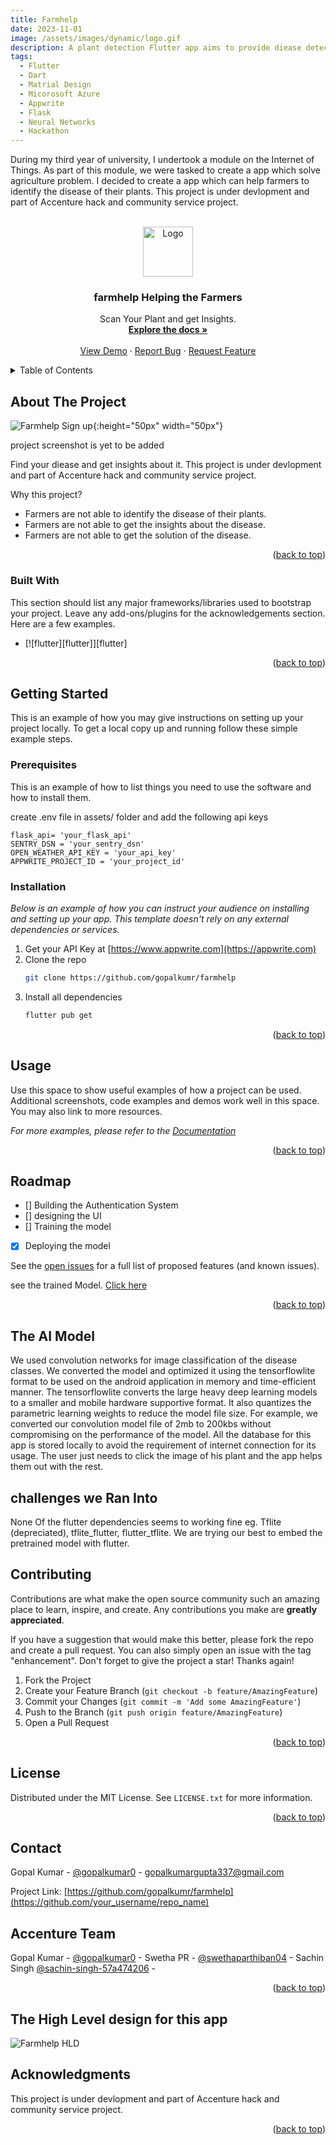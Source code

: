```yaml
---
title: Farmhelp
date: 2023-11-01
image: /assets/images/dynamic/logo.gif
description: A plant detection Flutter app aims to provide diease detection and insights about plants.
tags:
  - Flutter
  - Dart
  - Matrial Design
  - Micorosoft Azure
  - Appwrite
  - Flask
  - Neural Networks
  - Hackathon
---
```


During my third year of university, I undertook a module on the Internet of Things. As part of this module, we were tasked to create a app which solve agriculture problem. I decided to create a app which can help farmers to identify the disease of their plants. This project is under devlopment and part of Accenture hack and community service project.


<!-- Improved compatibility of back to top link: See: https://github.com/othneildrew/Best-README-Template/pull/73 -->
<a name="readme-top"></a>
<!--
*** Thanks for checking out the Best-README-Template. If you have a suggestion
*** that would make this better, please fork the repo and create a pull request
*** or simply open an issue with the tag "enhancement".
*** Don't forget to give the project a star!
*** Thanks again! Now go create something AMAZING! :D
-->



<!-- PROJECT SHIELDS -->
<!--
*** I'm using markdown "reference style" links for readability.
*** Reference links are enclosed in brackets [ ] instead of parentheses ( ).
*** See the bottom of this document for the declaration of the reference variables
*** for contributors-url, forks-url, etc. This is an optional, concise syntax you may use.
*** https://www.markdownguide.org/basic-syntax/#reference-style-links
-->




<!-- PROJECT LOGO -->
<br />
<div align="center">
    <img src="https://github.com/gopalkumr/farmhelp/raw/main/images/logo.jpeg" alt="Logo" width="80" height="80">
  </a>

  <h3 align="center">farmhelp Helping the Farmers</h3>

  <p align="center">
    Scan Your Plant and get Insights.
    <br />
    <a href="https://github.com/gopalkumr/farmhelp"><strong>Explore the docs »</strong></a>
    <br />
    <br />
    <a href="https://github.com/gopalkumr/farmhelp">View Demo</a>
    ·
    <a href="https://github.com/gopalkumr/farmhelp/issues">Report Bug</a>
    ·
    <a href="https://github.com/gopalkumr/farmhelp/issues">Request Feature</a>
  </p>
</div>



<!-- TABLE OF CONTENTS -->
<details>
  <summary>Table of Contents</summary>
  <ol>
    <li>
      <a href="#about-the-project">About The Project</a>
      <ul>
        <li><a href="#built-with">Built With</a></li>
      </ul>
    </li>
    <li>
      <a href="#getting-started">Getting Started</a>
      <ul>
        <li><a href="#prerequisites">Prerequisites</a></li>
        <li><a href="#installation">Installation</a></li>
      </ul>
    </li>
    <li><a href="#usage">Usage</a></li>
    <li><a href="#roadmap">Roadmap</a></li>
    <li><a href="#contributing">Contributing</a></li>
    <li><a href="#license">License</a></li>
    <li><a href="#contact">Contact</a></li>
    <li><a href="#acknowledgments">Acknowledgments</a></li>
  </ol>
</details>



<!-- ABOUT THE PROJECT -->
## About The Project

![Farmhelp Sign up](/assets/images/dynamic/farmhelp/signup.png){:height="50px" width="50px"}


project screenshot is yet to be added 

Find your diease and get insights about it. This project is under devlopment and part of Accenture hack and community service project.

Why this project?

* Farmers are not able to identify the disease of their plants.
* Farmers are not able to get the insights about the disease.
* Farmers are not able to get the solution of the disease.



<p align="right">(<a href="#readme-top">back to top</a>)</p>



### Built With

This section should list any major frameworks/libraries used to bootstrap your project. Leave any add-ons/plugins for the acknowledgements section. Here are a few examples.

* [![flutter][flutter]][flutter]



<p align="right">(<a href="#readme-top">back to top</a>)</p>



<!-- GETTING STARTED -->
## Getting Started

This is an example of how you may give instructions on setting up your project locally.
To get a local copy up and running follow these simple example steps.

### Prerequisites

This is an example of how to list things you need to use the software and how to install them.

create .env file in assets/ folder and add the following api keys
```
flask_api= 'your_flask_api'
SENTRY_DSN = 'your_sentry_dsn'
OPEN_WEATHER_API_KEY = 'your_api_key'
APPWRITE_PROJECT_ID = 'your_project_id'
```

### Installation

_Below is an example of how you can instruct your audience on installing and setting up your app. This template doesn't rely on any external dependencies or services._

1. Get your API Key at [https://www.appwrite.com](https://appwrite.com)
2. Clone the repo
   ```sh
   git clone https://github.com/gopalkumr/farmhelp
   ```
3. Install all dependencies
   ```sh
   flutter pub get
   ```

<p align="right">(<a href="#readme-top">back to top</a>)</p>



<!-- USAGE EXAMPLES -->
## Usage

Use this space to show useful examples of how a project can be used. Additional screenshots, code examples and demos work well in this space. You may also link to more resources.

_For more examples, please refer to the [Documentation](https://github.com/gopalkumr/farmhelp)_

<p align="right">(<a href="#readme-top">back to top</a>)</p>



<!-- ROADMAP -->
## Roadmap

- [] Building the Authentication System
- [] designing the UI
- [] Training the model
- [x] Deploying the model 


See the [open issues](https://github.com/othneildrew/Best-README-Template/issues) for a full list of proposed features (and known issues).

see the trained Model. [Click here](<a href="https://github.com/gopalkumr/farmhelp/blob/main/Plant_Disease_Detection%20-%20Image%20Classification.ipynb">)

<p align="right">(<a href="#readme-top">back to top</a>)</p>



<!-- CONTRIBUTING -->
## The AI Model

We used convolution networks for image classification of the disease classes. We converted the model and optimized it using the tensorflowlite format to be used on the android application in memory and time-efficient manner. The tensorflowlite converts the large heavy deep learning models to a smaller and mobile hardware supportive format. It also quantizes the parametric learning weights to reduce the model file size. For example, we converted our convolution model file of 2mb to 200kbs without compromising on the performance of the model. All the database for this app is stored locally to avoid the requirement of internet connection for its usage. The user just needs to click the image of his plant and the app helps them out with the rest.

## challenges we Ran Into

None Of the flutter dependencies seems to working fine eg. Tflite (depreciated), tflite_flutter, flutter_tflite. We are trying our best to embed the pretrained model with flutter.

## Contributing

Contributions are what make the open source community such an amazing place to learn, inspire, and create. Any contributions you make are **greatly appreciated**.

If you have a suggestion that would make this better, please fork the repo and create a pull request. You can also simply open an issue with the tag "enhancement".
Don't forget to give the project a star! Thanks again!

1. Fork the Project
2. Create your Feature Branch (`git checkout -b feature/AmazingFeature`)
3. Commit your Changes (`git commit -m 'Add some AmazingFeature'`)
4. Push to the Branch (`git push origin feature/AmazingFeature`)
5. Open a Pull Request

<p align="right">(<a href="#readme-top">back to top</a>)</p>



<!-- LICENSE -->
## License

Distributed under the MIT License. See `LICENSE.txt` for more information.

<p align="right">(<a href="#readme-top">back to top</a>)</p>



<!-- CONTACT -->
## Contact

Gopal Kumar - [@gopalkumar0](https://www.linkedin.com/in/gopalkumar0/) - gopalkumargupta337@gmail.com

Project Link: [https://github.com/gopalkumr/farmhelp](https://github.com/your_username/repo_name)

## Accenture Team

Gopal Kumar - [@gopalkumar0](https://www.linkedin.com/in/gopalkumar0/) -
Swetha PR - [@swethaparthiban04](https://www.linkedin.com/in/swethaparthiban04/) -
Sachin Singh [@sachin-singh-57a474206](https://www.linkedin.com/in/sachin-singh-57a474206) -


<p align="right">(<a href="#readme-top">back to top</a>)</p>


## The High Level design for this app

![Farmhelp HLD](/assets/images/dynamic/farmhelp/HLD.png)



<!-- ACKNOWLEDGMENTS -->
## Acknowledgments

<!--
Use this space to list resources you find helpful and would like to give credit to. I've included a few of my favorites to kick things off!

* [Choose an Open Source License](https://choosealicense.com)
* [GitHub Emoji Cheat Sheet](https://www.webpagefx.com/tools/emoji-cheat-sheet)
* [Malven's Flexbox Cheatsheet](https://flexbox.malven.co/)
* [Malven's Grid Cheatsheet](https://grid.malven.co/)
* [Img Shields](https://shields.io)
* [GitHub Pages](https://pages.github.com)
* [Font Awesome](https://fontawesome.com)
* [React Icons](https://react-icons.github.io/react-icons/search)

-->
This project is under devlopment and part of Accenture hack and community service project.

<p align="right">(<a href="#readme-top">back to top</a>)</p>



<!-- MARKDOWN LINKS & IMAGES -->
<!-- https://www.markdownguide.org/basic-syntax/#reference-style-links -->


